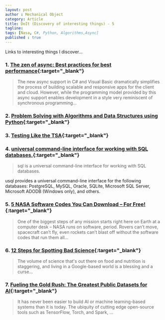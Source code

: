 ```yaml
---
layout: post
author : Mechanical Object
category: Article
title: DoIt (Discovery of interesting things) - 5
tagline: 
tags: [Nasa, C#, Python, Algorithms,Async]
published : true
--- 
```


Links to interesting things I discover...

<!--more-->

### 1. [The zen of async: Best practices for best performance](https://channel9.msdn.com/Events/Build/BUILD2011/TOOL-829T){:target="_blank"}

> The new async support in C# and Visual Basic dramatically simplifies the process of building scalable and responsive apps for the client and cloud. However, while the programming model provided by this async support enables development in a style very reminiscent of synchronous programming...

### 2. [Problem Solving with Algorithms and Data Structures using Python](http://interactivepython.org/runestone/static/pythonds/index.html){:target="_blank"}

### 3. [Testing Like the TSA](http://blog.cleancoder.com/uncle-bob/2017/03/06/TestingLikeTheTSA.html){:target="_blank"}

### 4. [universal command-line interface for working with SQL databases.](https://github.com/knq/usql){:target="_blank"}

> sql is a universal command-line interface for working with SQL databases.

usql provides a universal command-line interface for the following databases: PostgreSQL, MySQL, Oracle, SQLite, Microsoft SQL Server, Microsoft ADODB (Windows only), and others.

### 5. [5 NASA Software Codes You Can Download – For Free!](https://nasa.tumblr.com/post/157906081634/5-nasa-software-codes-you-can-download-for-free){:target="_blank"}

> One of the biggest steps of any mission starts right here on Earth at a computer desk – NASA runs on software, period. Rovers can’t move, spacecraft can’t fly, even rockets can’t blast off without the software codes that run them all...

### 6. [12 Steps for Spotting Bad Science](http://www.foodinsight.org/12StepsForSpottingBadScience?utm_content=buffera7dbd&utm_medium=social&utm_source=twitter.com&utm_campaign=buffer){:target="_blank"}

> The volume of science that's out there on food and nutrition is staggering, and living in a Google-based world is a blessing and a curse...

### 7. [Fueling the Gold Rush: The Greatest Public Datasets for AI](https://medium.com/startup-grind/fueling-the-ai-gold-rush-7ae438505bc2#.c5qmpcdv1){:target="_blank"}

> It has never been easier to build AI or machine learning-based systems than it is today. The ubiquity of cutting edge open-source tools such as TensorFlow, Torch, and Spark, ...
